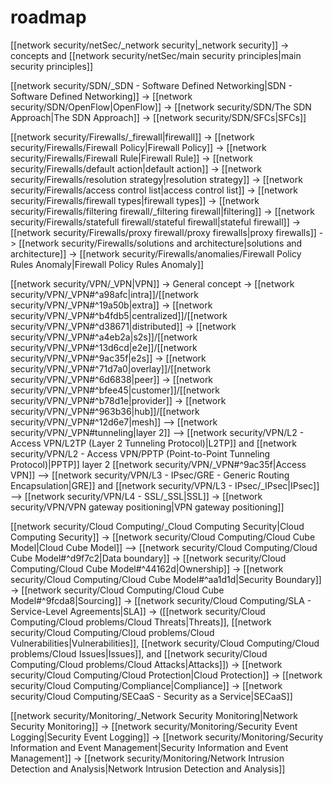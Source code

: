 


# roadmap


[[network security/netSec/_network security|_network security]] -> concepts and [[network security/netSec/main security principles|main security principles]]


[[network security/SDN/_SDN - Software Defined Networking|SDN - Software Defined Networking]] 
-> [[network security/SDN/OpenFlow|OpenFlow]]
-> [[network security/SDN/The SDN Approach|The SDN Approach]]
-> [[network security/SDN/SFCs|SFCs]]


[[network security/Firewalls/_firewall|firewall]] 
-> [[network security/Firewalls/Firewall Policy|Firewall Policy]] 	-> [[network security/Firewalls/Firewall Rule|Firewall Rule]] -> [[network security/Firewalls/default action|default action]] -> [[network security/Firewalls/resolution strategy|resolution strategy]]
-> [[network security/Firewalls/access control list|access control list]]
-> [[network security/Firewalls/firewall types|firewall types]] -> [[network security/Firewalls/filtering firewall/_filtering firewall|filtering]] -> [[network security/Firewalls/statefull firewall/stateful firewall|stateful firewall]] -> [[network security/Firewalls/proxy firewall/proxy firewalls|proxy firewalls]]
-> [[network security/Firewalls/solutions and architecture|solutions and architecture]]
-> [[network security/Firewalls/anomalies/Firewall Policy Rules Anomaly|Firewall Policy Rules Anomaly]]


[[network security/VPN/_VPN|VPN]] 
-> General concept
-> [[network security/VPN/_VPN#^a98afc|intra]]/[[network security/VPN/_VPN#^19a50b|extra]] -> [[network security/VPN/_VPN#^b4fdb5|centralized]]/[[network security/VPN/_VPN#^d38671|distributed]] -> [[network security/VPN/_VPN#^a4eb2a|s2s]]/[[network security/VPN/_VPN#^13d6cd|e2e]]/[[network security/VPN/_VPN#^9ac35f|e2s]] -> [[network security/VPN/_VPN#^71d7a0|overlay]]/[[network security/VPN/_VPN#^6d6838|peer]] -> [[network security/VPN/_VPN#^bfee45|customer]]/[[network security/VPN/_VPN#^b78d1e|provider]] -> [[network security/VPN/_VPN#^963b36|hub]]/[[network security/VPN/_VPN#^12d6e7|mesh]]
--> [[network security/VPN/_VPN#tunneling|layer 2]]
--> [[network security/VPN/L2 - Access VPN/L2TP (Layer 2 Tunneling Protocol)|L2TP]] and [[network security/VPN/L2 - Access VPN/PPTP (Point-to-Point Tunneling Protocol)|PPTP]] layer 2 [[network security/VPN/_VPN#^9ac35f|Access VPN]]
--> [[network security/VPN/L3 - IPsec/GRE - Generic Routing Encapsulation|GRE]] and [[network security/VPN/L3 - IPsec/_IPsec|IPsec]]
--> [[network security/VPN/L4 - SSL/_SSL|SSL]] 
-> [[network security/VPN/VPN gateway positioning|VPN gateway positioning]]
	

[[network security/Cloud Computing/_Cloud Computing Security|Cloud Computing Security]] 
-> [[network security/Cloud Computing/Cloud Cube Model|Cloud Cube Model]] 
--> [[network security/Cloud Computing/Cloud Cube Model#^d9f7c2|Data boundary]] -> [[network security/Cloud Computing/Cloud Cube Model#^44162d|Ownership]] -> [[network security/Cloud Computing/Cloud Cube Model#^aa1d1d|Security Boundary]] -> [[network security/Cloud Computing/Cloud Cube Model#^9fcda8|Sourcing]]
-> [[network security/Cloud Computing/SLA - Service-Level Agreements|SLA]]
-> ([[network security/Cloud Computing/Cloud problems/Cloud Threats|Threats]], [[network security/Cloud Computing/Cloud problems/Cloud Vulnerabilities|Vulnerabilities]], [[network security/Cloud Computing/Cloud problems/Cloud Issues|Issues]], and [[network security/Cloud Computing/Cloud problems/Cloud Attacks|Attacks]])
-> [[network security/Cloud Computing/Cloud Protection|Cloud Protection]] -> [[network security/Cloud Computing/Compliance|Compliance]]
-> [[network security/Cloud Computing/SECaaS - Security as a Service|SECaaS]]


[[network security/Monitoring/_Network Security Monitoring|Network Security Monitoring]] 
-> [[network security/Monitoring/Security Event Logging|Security Event Logging]]
-> [[network security/Monitoring/Security Information and Event Management|Security Information and Event Management]]
-> [[network security/Monitoring/Network Intrusion Detection and Analysis|Network Intrusion Detection and Analysis]]

